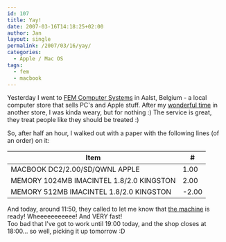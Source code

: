 ```yaml
---
id: 107
title: Yay!
date: 2007-03-16T14:18:25+02:00
author: Jan
layout: single
permalink: /2007/03/16/yay/
categories:
  - Apple / Mac OS
tags:
  - fem
  - macbook
---
```

Yesterday I went to [FEM Computer Systems](http://www.fem.be/) in Aalst, Belgium - a local computer store that sells PC's and Apple stuff. After my [wonderful time](/2007/03/14/switch-no-thanks/) in another store, I was kinda weary, but for nothing :) The service is great, they treat people like they should be treated :)

So, after half an hour, I walked out with a paper with the following lines (of an order) on it:

| Item | # | 
| --- | --- | 
| MACBOOK DC2/2.00/SD/QWNL APPLE | 1.00 |
| MEMORY 1024MB IMACINTEL 1.8/2.0 KINGSTON | 2.00 |
| MEMORY 512MB IMACINTEL 1.8/2.0 KINGSTON | -2.00 |

And today, around 11:50, they called to let me know that [the machine](http://www.apple.com/macbook/macbook.html) is ready! Wheeeeeeeeeee! And VERY fast!  
Too bad that I've got to work until 19:00 today, and the shop closes at 18:00... so well, picking it up tomorrow :D